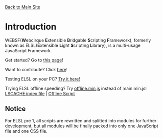 [Back to Main Site](https://pwcq.ml)

# Introduction
WEBSF(**W**ebcirque **E**xtensible **B**ridgable **S**cripting **F**ramework), formerly known as ELSL(**E**xtensible **L**ight **S**cripting **L**ibrary), is a multi-usage JavaScript Framework.

Get started? Go to <a href="https://github.com/webcirque/elsl/blob/master/wiki.mediawiki">this page</a>!

Want to contribute? Click <a href="https://github.com/webcirque/elsl/tree/master">here</a>!

Testing ELSL on your PC? <a href="/imple/">Try it here!</a>

Trying ELSL offline speeding? Try [offline.min.js](/offline.min.js) instead of main.min.js! [LSCACHE index file](/lscache.json) &#124; [Offline Script](/offline.js)

## Notice
For ELSL pre 1, all scripts are rewritten and splitted into modules for further development, but all modules will be finally packed into only one JavaScript file and one CSS file.
